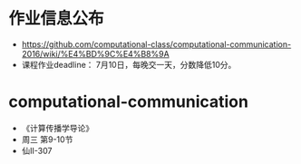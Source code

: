 
# 作业信息公布
- https://github.com/computational-class/computational-communication-2016/wiki/%E4%BD%9C%E4%B8%9A
- 课程作业deadline： 7月10日，每晚交一天，分数降低10分。

# computational-communication
- 《计算传播学导论》
- 周三 第9-10节 
- 仙Ⅱ-307
